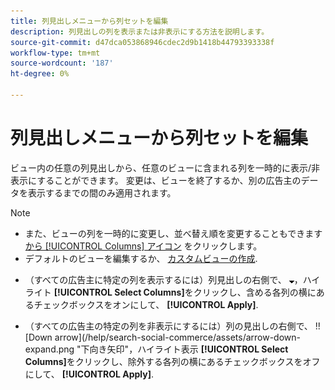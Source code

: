 ```yaml
---
title: 列見出しメニューから列セットを編集
description: 列見出しの列を表示または非表示にする方法を説明します。
source-git-commit: d47dca053868946cdec2d9b1418b44793393338f
workflow-type: tm+mt
source-wordcount: '187'
ht-degree: 0%

---
```


# 列見出しメニューから列セットを編集

ビュー内の任意の列見出しから、任意のビューに含まれる列を一時的に表示/非表示にすることができます。 変更は、ビューを終了するか、別の広告主のデータを表示するまでの間のみ適用されます。

>[!NOTE]
>
>* また、ビューの列を一時的に変更し、並べ替え順を変更することもできます [から [!UICONTROL Columns] アイコン](/help/search-social-commerce/common-tasks/data-views/ad-hoc-settings/column-set-edit-sort-icon.md) をクリックします。
>* デフォルトのビューを編集するか、 [カスタムビューの作成](/help/search-social-commerce/common-tasks/data-views/custom-default-views-manage.md#create-custom-view).


* （すべての広告主に特定の列を表示するには）列見出しの右側で、 ![下向き矢印](/help/search-social-commerce/assets/arrow-down-expand.png "下向き矢印")，ハイライト **[!UICONTROL Select Columns]**&#x200B;をクリックし、含める各列の横にあるチェックボックスをオンにして、 **[!UICONTROL Apply]**.

* （すべての広告主の特定の列を非表示にするには）列の見出しの右側で、 !![Down arrow](/help/search-social-commerce/assets/arrow-down-expand.png &quot;下向き矢印&quot;，ハイライト表示 **[!UICONTROL Select Columns]**&#x200B;をクリックし、除外する各列の横にあるチェックボックスをオフにして、 **[!UICONTROL Apply]**.
